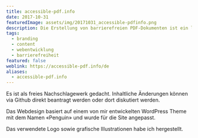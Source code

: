```yaml
---
title: accessible-pdf.info
date: 2017-10-31
featuredImage: assets/img/20171031_accessible-pdfinfo.png
description: Die Erstellung von barrierefreien PDF-Dokumenten ist ein leidenschaftliches Thema, mit dem ich mich seit 2014 intensiv beschäftige. In meiner Freizeit pflege und betreibe ich die Website [accessible-pdf.info](https://accessible-pdf.info/de). Dort teile ich meine Erfahrungen und Wissen in Deutsch und Englisch.
tags:
  - branding
  - content
  - webentwicklung
  - barrierefreiheit
featured: false
weblink: https://accessible-pdf.info/de
aliases:
  - accessible-pdf.info
---
```

Es ist als freies Nachschlagewerk gedacht. Inhaltliche Änderungen können via Github direkt beantragt werden oder dort diskutiert werden.

Das Webdesign basiert auf einem von mir entwickelten WordPress Theme mit dem Namen «Penguin» und wurde für die Site angepasst.

Das verwendete Logo sowie grafische Illustrationen habe ich hergestellt.
